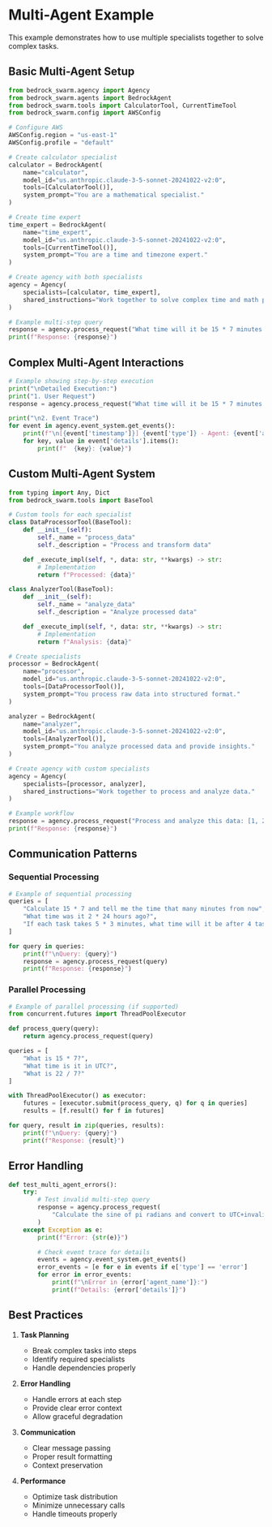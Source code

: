 # Multi-Agent Example

This example demonstrates how to use multiple specialists together to solve complex tasks.

## Basic Multi-Agent Setup

```python
from bedrock_swarm.agency import Agency
from bedrock_swarm.agents import BedrockAgent
from bedrock_swarm.tools import CalculatorTool, CurrentTimeTool
from bedrock_swarm.config import AWSConfig

# Configure AWS
AWSConfig.region = "us-east-1"
AWSConfig.profile = "default"

# Create calculator specialist
calculator = BedrockAgent(
    name="calculator",
    model_id="us.anthropic.claude-3-5-sonnet-20241022-v2:0",
    tools=[CalculatorTool()],
    system_prompt="You are a mathematical specialist."
)

# Create time expert
time_expert = BedrockAgent(
    name="time_expert",
    model_id="us.anthropic.claude-3-5-sonnet-20241022-v2:0",
    tools=[CurrentTimeTool()],
    system_prompt="You are a time and timezone expert."
)

# Create agency with both specialists
agency = Agency(
    specialists=[calculator, time_expert],
    shared_instructions="Work together to solve complex time and math problems."
)

# Example multi-step query
response = agency.process_request("What time will it be 15 * 7 minutes from now in UTC?")
print(f"Response: {response}")
```

## Complex Multi-Agent Interactions

```python
# Example showing step-by-step execution
print("\nDetailed Execution:")
print("1. User Request")
response = agency.process_request("What time will it be 15 * 7 minutes from now in UTC?")

print("\n2. Event Trace")
for event in agency.event_system.get_events():
    print(f"\n[{event['timestamp']}] {event['type']} - Agent: {event['agent_name']}")
    for key, value in event['details'].items():
        print(f"  {key}: {value}")
```

## Custom Multi-Agent System

```python
from typing import Any, Dict
from bedrock_swarm.tools import BaseTool

# Custom tools for each specialist
class DataProcessorTool(BaseTool):
    def __init__(self):
        self._name = "process_data"
        self._description = "Process and transform data"

    def _execute_impl(self, *, data: str, **kwargs) -> str:
        # Implementation
        return f"Processed: {data}"

class AnalyzerTool(BaseTool):
    def __init__(self):
        self._name = "analyze_data"
        self._description = "Analyze processed data"

    def _execute_impl(self, *, data: str, **kwargs) -> str:
        # Implementation
        return f"Analysis: {data}"

# Create specialists
processor = BedrockAgent(
    name="processor",
    model_id="us.anthropic.claude-3-5-sonnet-20241022-v2:0",
    tools=[DataProcessorTool()],
    system_prompt="You process raw data into structured format."
)

analyzer = BedrockAgent(
    name="analyzer",
    model_id="us.anthropic.claude-3-5-sonnet-20241022-v2:0",
    tools=[AnalyzerTool()],
    system_prompt="You analyze processed data and provide insights."
)

# Create agency with custom specialists
agency = Agency(
    specialists=[processor, analyzer],
    shared_instructions="Work together to process and analyze data."
)

# Example workflow
response = agency.process_request("Process and analyze this data: [1, 2, 3, 4, 5]")
print(f"Response: {response}")
```

## Communication Patterns

### Sequential Processing

```python
# Example of sequential processing
queries = [
    "Calculate 15 * 7 and tell me the time that many minutes from now",
    "What time was it 2 * 24 hours ago?",
    "If each task takes 5 * 3 minutes, what time will it be after 4 tasks?"
]

for query in queries:
    print(f"\nQuery: {query}")
    response = agency.process_request(query)
    print(f"Response: {response}")
```

### Parallel Processing

```python
# Example of parallel processing (if supported)
from concurrent.futures import ThreadPoolExecutor

def process_query(query):
    return agency.process_request(query)

queries = [
    "What is 15 * 7?",
    "What time is it in UTC?",
    "What is 22 / 7?"
]

with ThreadPoolExecutor() as executor:
    futures = [executor.submit(process_query, q) for q in queries]
    results = [f.result() for f in futures]

for query, result in zip(queries, results):
    print(f"\nQuery: {query}")
    print(f"Response: {result}")
```

## Error Handling

```python
def test_multi_agent_errors():
    try:
        # Test invalid multi-step query
        response = agency.process_request(
            "Calculate the sine of pi radians and convert to UTC+invalid"
        )
    except Exception as e:
        print(f"Error: {str(e)}")

        # Check event trace for details
        events = agency.event_system.get_events()
        error_events = [e for e in events if e['type'] == 'error']
        for error in error_events:
            print(f"\nError in {error['agent_name']}:")
            print(f"Details: {error['details']}")
```

## Best Practices

1. **Task Planning**
   - Break complex tasks into steps
   - Identify required specialists
   - Handle dependencies properly

2. **Error Handling**
   - Handle errors at each step
   - Provide clear error context
   - Allow graceful degradation

3. **Communication**
   - Clear message passing
   - Proper result formatting
   - Context preservation

4. **Performance**
   - Optimize task distribution
   - Minimize unnecessary calls
   - Handle timeouts properly
